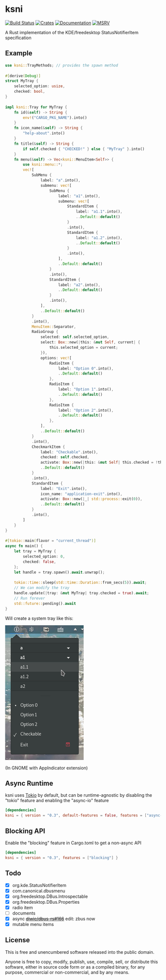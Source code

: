 # ksni 

[![Build Status](https://github.com/iovxw/ksni/workflows/Rust/badge.svg)](https://github.com/iovxw/ksni/actions?query=workflow%3ARust)
[![Crates](https://img.shields.io/crates/v/ksni.svg)](https://crates.io/crates/ksni)
[![Documentation](https://docs.rs/ksni/badge.svg)](https://docs.rs/ksni)
[![MSRV](https://img.shields.io/badge/msrv-1.75.0-blue)](https://doc.rust-lang.org/cargo/reference/manifest.html#the-rust-version-field)

A Rust implementation of the KDE/freedesktop StatusNotifierItem specification

## Example

```rust
use ksni::TrayMethods; // provides the spawn method

#[derive(Debug)]
struct MyTray {
    selected_option: usize,
    checked: bool,
}

impl ksni::Tray for MyTray {
    fn id(&self) -> String {
        env!("CARGO_PKG_NAME").into()
    }
    fn icon_name(&self) -> String {
        "help-about".into()
    }
    fn title(&self) -> String {
        if self.checked { "CHECKED!" } else { "MyTray" }.into()
    }
    fn menu(&self) -> Vec<ksni::MenuItem<Self>> {
        use ksni::menu::*;
        vec![
            SubMenu {
                label: "a".into(),
                submenu: vec![
                    SubMenu {
                        label: "a1".into(),
                        submenu: vec![
                            StandardItem {
                                label: "a1.1".into(),
                                ..Default::default()
                            }
                            .into(),
                            StandardItem {
                                label: "a1.2".into(),
                                ..Default::default()
                            }
                            .into(),
                        ],
                        ..Default::default()
                    }
                    .into(),
                    StandardItem {
                        label: "a2".into(),
                        ..Default::default()
                    }
                    .into(),
                ],
                ..Default::default()
            }
            .into(),
            MenuItem::Separator,
            RadioGroup {
                selected: self.selected_option,
                select: Box::new(|this: &mut Self, current| {
                    this.selected_option = current;
                }),
                options: vec![
                    RadioItem {
                        label: "Option 0".into(),
                        ..Default::default()
                    },
                    RadioItem {
                        label: "Option 1".into(),
                        ..Default::default()
                    },
                    RadioItem {
                        label: "Option 2".into(),
                        ..Default::default()
                    },
                ],
                ..Default::default()
            }
            .into(),
            CheckmarkItem {
                label: "Checkable".into(),
                checked: self.checked,
                activate: Box::new(|this: &mut Self| this.checked = !this.checked),
                ..Default::default()
            }
            .into(),
            StandardItem {
                label: "Exit".into(),
                icon_name: "application-exit".into(),
                activate: Box::new(|_| std::process::exit(0)),
                ..Default::default()
            }
            .into(),
        ]
    }
}

#[tokio::main(flavor = "current_thread")]
async fn main() {
    let tray = MyTray {
        selected_option: 0,
        checked: false,
    };
    let handle = tray.spawn().await.unwrap();

    tokio::time::sleep(std::time::Duration::from_secs(5)).await;
    // We can modify the tray
    handle.update(|tray: &mut MyTray| tray.checked = true).await;
    // Run forever
    std::future::pending().await
}
```

Will create a system tray like this:

![screenshot_of_example_in_gnome.png](examples/screenshot_of_example_in_gnome.png)

(In GNOME with AppIndicator extension)

## Async Runtime

ksni uses [Tokio] by default, but can be runtime-agnostic by disabling the "tokio" feature and
enabling the "async-io" feature

```toml
[dependencies]
ksni = { version = "0.3", default-features = false, features = ["async-io"] }
```

## Blocking API

Enable the "blocking" feature in Cargo.toml to get a non-async API

```toml
[dependencies]
ksni = { version = "0.3", features = ["blocking"] }
```

[Tokio]: https://tokio.rs

## Todo
 - [X] org.kde.StatusNotifierItem
 - [X] com.canonical.dbusmenu
 - [X] org.freedesktop.DBus.Introspectable
 - [X] org.freedesktop.DBus.Properties
 - [X] radio item
 - [ ] documents
 - [X] async ~~[diwic/dbus-rs#166](https://github.com/diwic/dbus-rs/issues/166)~~ edit: zbus now
 - [X] mutable menu items

## License

This is free and unencumbered software released into the public domain.

Anyone is free to copy, modify, publish, use, compile, sell, or distribute this software, either in source code form or as a compiled binary, for any purpose, commercial or non-commercial, and by any means.
